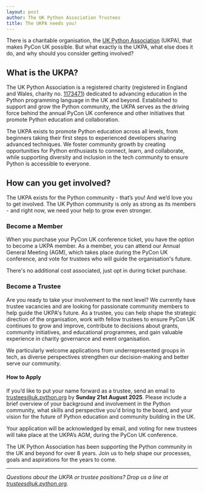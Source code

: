 ```yaml
---
layout: post
author: The UK Python Association Trustees
title: The UKPA needs you!
---
```

There is a charitable organisation, the [UK Python Association](https://uk.python.org/) (UKPA), that makes PyCon UK possible. But what exactly is the UKPA, what else does it do, and why should you consider getting involved?

## What is the UKPA?

The UK Python Association is a registered charity (registered in England and Wales, charity no. [1173471](http://apps.charitycommission.gov.uk/Showcharity/RegisterOfCharities/CharityWithoutPartB.aspx?RegisteredCharityNumber=1173471&SubsidiaryNumber=0)) dedicated to advancing education in the Python programming language in the UK and beyond. Established to support and grow the Python community, the UKPA serves as the driving force behind the annual PyCon UK conference and other initiatives that promote Python education and collaboration.

The UKPA exists to promote Python education across all levels, from beginners taking their first steps to experienced developers sharing advanced techniques. We foster community growth by creating opportunities for Python enthusiasts to connect, learn, and collaborate, while supporting diversity and inclusion in the tech community to ensure Python is accessible to everyone. 

## How can you get involved?

The UKPA exists for the Python community - that’s you! And we’d love you to get involved.  The UK Python community is only as strong as its members - and right now, we need your help to grow even stronger.

### Become a Member

When you purchase your PyCon UK conference ticket, you have the option to become a UKPA member. As a member, you can attend our Annual General Meeting (AGM), which takes place during the PyCon UK conference, and vote for trustees who will guide the organisation's future.

There's no additional cost associated, just opt in during ticket purchase.

### Become a Trustee

Are you ready to take your involvement to the next level? We currently have trustee vacancies and are looking for passionate community members to help guide the UKPA's future. As a trustee, you can help shape the strategic direction of the organisation, work with fellow trustees to ensure PyCon UK continues to grow and improve, contribute to decisions about grants, community initiatives, and educational programmes, and gain valuable experience in charity governance and event organisation.

We particularly welcome applications from underrepresented groups in tech, as diverse perspectives strengthen our decision-making and better serve our community.

#### How to Apply

If you’d like to put your name forward as a trustee, send an email to trustees@uk.python.org by **Sunday 21st August 2025**. Please include a brief overview of your background and involvement in the Python community, what skills and perspective you'd bring to the board, and your vision for the future of Python education and community building in the UK.

Your application will be acknowledged by email, and voting for new trustees will take place at the UKPA’s AGM, during the PyCon UK conference. 

The UK Python Association has been supporting the Python community in the UK and beyond for over 8 years. Join us to help shape our processes, goals and aspirations for the years to come. 

---
*Questions about the UKPA or trustee positions? Drop us a line at [trustees@uk.python.org](mailto:trustees@uk.python.org).*
